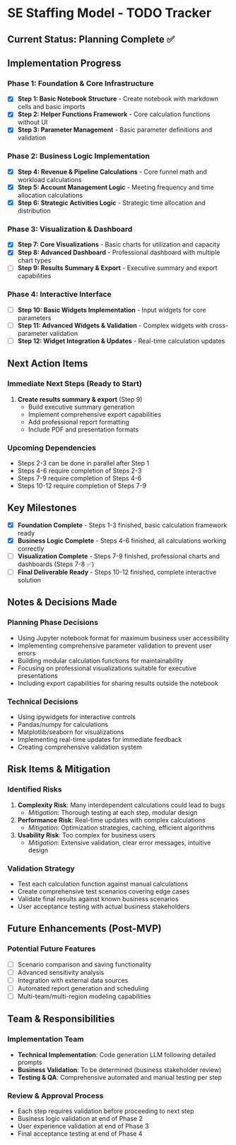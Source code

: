 # SE Staffing Model - TODO Tracker

## Current Status: Planning Complete ✅

## Implementation Progress

### Phase 1: Foundation & Core Infrastructure
- [x] **Step 1: Basic Notebook Structure** - Create notebook with markdown cells and basic imports
- [x] **Step 2: Helper Functions Framework** - Core calculation functions without UI  
- [x] **Step 3: Parameter Management** - Basic parameter definitions and validation

### Phase 2: Business Logic Implementation  
- [x] **Step 4: Revenue & Pipeline Calculations** - Core funnel math and workload calculations
- [x] **Step 5: Account Management Logic** - Meeting frequency and time allocation calculations
- [x] **Step 6: Strategic Activities Logic** - Strategic time allocation and distribution

### Phase 3: Visualization & Dashboard
- [x] **Step 7: Core Visualizations** - Basic charts for utilization and capacity
- [x] **Step 8: Advanced Dashboard** - Professional dashboard with multiple chart types  
- [ ] **Step 9: Results Summary & Export** - Executive summary and export capabilities

### Phase 4: Interactive Interface
- [ ] **Step 10: Basic Widgets Implementation** - Input widgets for core parameters
- [ ] **Step 11: Advanced Widgets & Validation** - Complex widgets with cross-parameter validation
- [ ] **Step 12: Widget Integration & Updates** - Real-time calculation updates

## Next Action Items

### Immediate Next Steps (Ready to Start)
1. **Create results summary & export** (Step 9)
   - Build executive summary generation
   - Implement comprehensive export capabilities
   - Add professional report formatting
   - Include PDF and presentation formats

### Upcoming Dependencies
- Steps 2-3 can be done in parallel after Step 1
- Steps 4-6 require completion of Steps 2-3
- Steps 7-9 require completion of Steps 4-6
- Steps 10-12 require completion of Steps 7-9

## Key Milestones

- [x] **Foundation Complete** - Steps 1-3 finished, basic calculation framework ready
- [x] **Business Logic Complete** - Steps 4-6 finished, all calculations working correctly
- [ ] **Visualization Complete** - Steps 7-9 finished, professional charts and dashboards (Steps 7-8 ✅)
- [ ] **Final Deliverable Ready** - Steps 10-12 finished, complete interactive solution

## Notes & Decisions Made

### Planning Phase Decisions
- Using Jupyter notebook format for maximum business user accessibility
- Implementing comprehensive parameter validation to prevent user errors
- Building modular calculation functions for maintainability
- Focusing on professional visualizations suitable for executive presentations
- Including export capabilities for sharing results outside the notebook

### Technical Decisions
- Using ipywidgets for interactive controls
- Pandas/numpy for calculations
- Matplotlib/seaborn for visualizations
- Implementing real-time updates for immediate feedback
- Creating comprehensive validation system

## Risk Items & Mitigation

### Identified Risks
1. **Complexity Risk**: Many interdependent calculations could lead to bugs
   - *Mitigation*: Thorough testing at each step, modular design
2. **Performance Risk**: Real-time updates with complex calculations
   - *Mitigation*: Optimization strategies, caching, efficient algorithms
3. **Usability Risk**: Too complex for business users
   - *Mitigation*: Extensive validation, clear error messages, intuitive design

### Validation Strategy
- Test each calculation function against manual calculations
- Create comprehensive test scenarios covering edge cases
- Validate final results against known business scenarios
- User acceptance testing with actual business stakeholders

## Future Enhancements (Post-MVP)

### Potential Future Features
- [ ] Scenario comparison and saving functionality
- [ ] Advanced sensitivity analysis
- [ ] Integration with external data sources
- [ ] Automated report generation and scheduling
- [ ] Multi-team/multi-region modeling capabilities

## Team & Responsibilities

### Implementation Team
- **Technical Implementation**: Code generation LLM following detailed prompts
- **Business Validation**: To be determined (business stakeholder review)
- **Testing & QA**: Comprehensive automated and manual testing per step

### Review & Approval Process
- Each step requires validation before proceeding to next step
- Business logic validation at end of Phase 2
- User experience validation at end of Phase 3
- Final acceptance testing at end of Phase 4